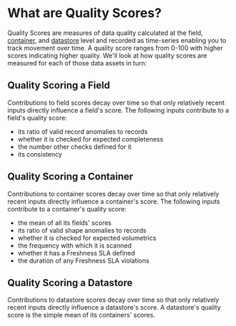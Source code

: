 # What are Quality Scores?

Quality Scores are measures of data quality calculated at the field, [container](/glossary#container), and [datastore](/glossary#datastore) level and recorded as time-series enabling you to track movement over time. A quality score ranges from 0-100 with higher scores indicating higher quality. We'll look at how quality scores are measured for each of those data assets in turn:

## Quality Scoring a Field

Contributions to field scores decay over time so that only relatively recent inputs directly influence a field's score. The following inputs contribute to a field's quality score:

- its ratio of valid record anomalies to records
- whether it is checked for expected completeness
- the number other checks defined for it
- its consistency

## Quality Scoring a Container

Contributions to container scores decay over time so that only relatively recent inputs directly influence a container's score. The following inputs contribute to a container's quality score:

- the mean of all its fields' scores
- its ratio of valid shape anomalies to records
- whether it is checked for expected volumetrics
- the frequency with which it is scanned
- whether it has a Freshness SLA defined
- the duration of any Freshness SLA violations

## Quality Scoring a Datastore

Contributions to datastore scores decay over time so that only relatively recent inputs directly influence a datastore's score. A datastore's quality score is the simple mean of its containers' scores.
